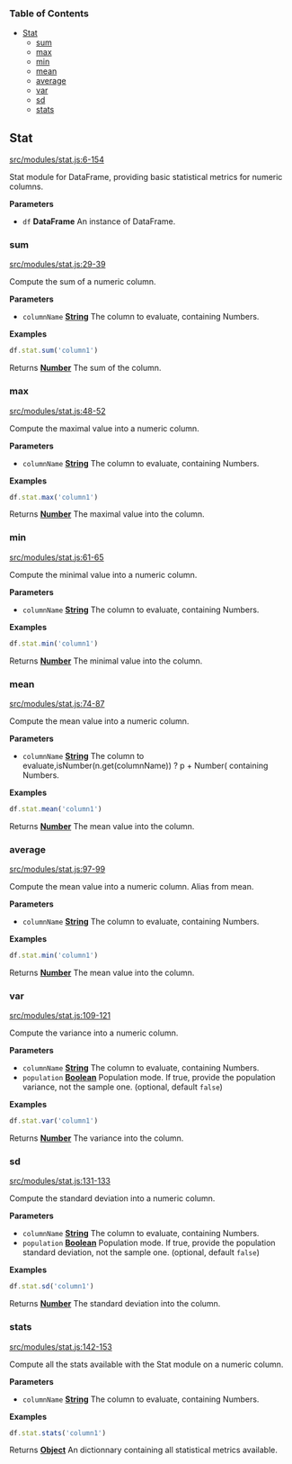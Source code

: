 <!-- Generated by documentation.js. Update this documentation by updating the source code. -->

### Table of Contents

-   [Stat][1]
    -   [sum][2]
    -   [max][3]
    -   [min][4]
    -   [mean][5]
    -   [average][6]
    -   [var][7]
    -   [sd][8]
    -   [stats][9]

## Stat

[src/modules/stat.js:6-154][10]

Stat module for DataFrame, providing basic statistical metrics for numeric columns.

**Parameters**

-   `df` **DataFrame** An instance of DataFrame.

### sum

[src/modules/stat.js:29-39][11]

Compute the sum of a numeric column.

**Parameters**

-   `columnName` **[String][12]** The column to evaluate, containing Numbers.

**Examples**

```javascript
df.stat.sum('column1')
```

Returns **[Number][13]** The sum of the column.

### max

[src/modules/stat.js:48-52][14]

Compute the maximal value into a numeric column.

**Parameters**

-   `columnName` **[String][12]** The column to evaluate, containing Numbers.

**Examples**

```javascript
df.stat.max('column1')
```

Returns **[Number][13]** The maximal value into the column.

### min

[src/modules/stat.js:61-65][15]

Compute the minimal value into a numeric column.

**Parameters**

-   `columnName` **[String][12]** The column to evaluate, containing Numbers.

**Examples**

```javascript
df.stat.min('column1')
```

Returns **[Number][13]** The minimal value into the column.

### mean

[src/modules/stat.js:74-87][16]

Compute the mean value into a numeric column.

**Parameters**

-   `columnName` **[String][12]** The column to evaluate,isNumber(n.get(columnName)) ? p + Number( containing Numbers.

**Examples**

```javascript
df.stat.mean('column1')
```

Returns **[Number][13]** The mean value into the column.

### average

[src/modules/stat.js:97-99][17]

Compute the mean value into a numeric column.
Alias from mean.

**Parameters**

-   `columnName` **[String][12]** The column to evaluate, containing Numbers.

**Examples**

```javascript
df.stat.min('column1')
```

Returns **[Number][13]** The mean value into the column.

### var

[src/modules/stat.js:109-121][18]

Compute the variance into a numeric column.

**Parameters**

-   `columnName` **[String][12]** The column to evaluate, containing Numbers.
-   `population` **[Boolean][19]** Population mode. If true, provide the population variance, not the sample one. (optional, default `false`)

**Examples**

```javascript
df.stat.var('column1')
```

Returns **[Number][13]** The variance into the column.

### sd

[src/modules/stat.js:131-133][20]

Compute the standard deviation into a numeric column.

**Parameters**

-   `columnName` **[String][12]** The column to evaluate, containing Numbers.
-   `population` **[Boolean][19]** Population mode. If true, provide the population standard deviation, not the sample one. (optional, default `false`)

**Examples**

```javascript
df.stat.sd('column1')
```

Returns **[Number][13]** The standard deviation into the column.

### stats

[src/modules/stat.js:142-153][21]

Compute all the stats available with the Stat module on a numeric column.

**Parameters**

-   `columnName` **[String][12]** The column to evaluate, containing Numbers.

**Examples**

```javascript
df.stat.stats('column1')
```

Returns **[Object][22]** An dictionnary containing all statistical metrics available.

[1]: #stat

[2]: #sum

[3]: #max

[4]: #min

[5]: #mean

[6]: #average

[7]: #var

[8]: #sd

[9]: #stats

[10]: https://github.com/Gmousse/dataframe-js/blob/5af0c4a2dcc2c2e63585d51c20d147fe61e53b59/src/modules/stat.js#L6-L154 "Source code on GitHub"

[11]: https://github.com/Gmousse/dataframe-js/blob/5af0c4a2dcc2c2e63585d51c20d147fe61e53b59/src/modules/stat.js#L29-L39 "Source code on GitHub"

[12]: https://developer.mozilla.org/docs/Web/JavaScript/Reference/Global_Objects/String

[13]: https://developer.mozilla.org/docs/Web/JavaScript/Reference/Global_Objects/Number

[14]: https://github.com/Gmousse/dataframe-js/blob/5af0c4a2dcc2c2e63585d51c20d147fe61e53b59/src/modules/stat.js#L48-L52 "Source code on GitHub"

[15]: https://github.com/Gmousse/dataframe-js/blob/5af0c4a2dcc2c2e63585d51c20d147fe61e53b59/src/modules/stat.js#L61-L65 "Source code on GitHub"

[16]: https://github.com/Gmousse/dataframe-js/blob/5af0c4a2dcc2c2e63585d51c20d147fe61e53b59/src/modules/stat.js#L74-L87 "Source code on GitHub"

[17]: https://github.com/Gmousse/dataframe-js/blob/5af0c4a2dcc2c2e63585d51c20d147fe61e53b59/src/modules/stat.js#L97-L99 "Source code on GitHub"

[18]: https://github.com/Gmousse/dataframe-js/blob/5af0c4a2dcc2c2e63585d51c20d147fe61e53b59/src/modules/stat.js#L109-L121 "Source code on GitHub"

[19]: https://developer.mozilla.org/docs/Web/JavaScript/Reference/Global_Objects/Boolean

[20]: https://github.com/Gmousse/dataframe-js/blob/5af0c4a2dcc2c2e63585d51c20d147fe61e53b59/src/modules/stat.js#L131-L133 "Source code on GitHub"

[21]: https://github.com/Gmousse/dataframe-js/blob/5af0c4a2dcc2c2e63585d51c20d147fe61e53b59/src/modules/stat.js#L142-L153 "Source code on GitHub"

[22]: https://developer.mozilla.org/docs/Web/JavaScript/Reference/Global_Objects/Object
